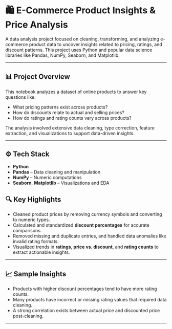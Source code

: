 # 🛍️ E-Commerce Product Insights & Price Analysis

A data analysis project focused on cleaning, transforming, and analyzing e-commerce product data to uncover insights related to pricing, ratings, and discount patterns. This project uses Python and popular data science libraries like Pandas, NumPy, Seaborn, and Matplotlib.

---

## 📊 Project Overview

This notebook analyzes a dataset of online products to answer key questions like:
- What pricing patterns exist across products?
- How do discounts relate to actual and selling prices?
- How do ratings and rating counts vary across products?

The analysis involved extensive data cleaning, type correction, feature extraction, and visualizations to support data-driven insights.

---

## ⚙️ Tech Stack

- **Python**
- **Pandas** – Data cleaning and manipulation  
- **NumPy** – Numeric computations  
- **Seaborn**, **Matplotlib** – Visualizations and EDA

## 🔍 Key Highlights

- Cleaned product prices by removing currency symbols and converting to numeric types.
- Calculated and standardized **discount percentages** for accurate comparisons.
- Removed missing and duplicate entries, and handled data anomalies like invalid rating formats.
- Visualized trends in **ratings**, **price vs. discount**, and **rating counts** to extract actionable insights.

---

## 📈 Sample Insights

- Products with higher discount percentages tend to have more rating counts.
- Many products have incorrect or missing rating values that required data cleaning.
- A strong correlation exists between actual price and discounted price post-cleaning.

---
